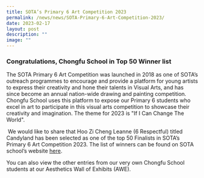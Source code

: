 ```yaml
---
title: SOTA’s Primary 6 Art Competition 2023
permalink: /news/news/SOTA-Primary-6-Art-Competition-2023/
date: 2023-02-17
layout: post
description: ""
image: ""
---
```

### Congratulations, Chongfu School in Top 50 Winner list

The SOTA Primary 6 Art Competition was launched in 2018 as one of SOTA’s outreach programmes to encourage and provide a platform for young artists to express their creativity and hone their talents in Visual Arts, and has since become an annual nation-wide drawing and painting competition. Chongfu School uses this platform to expose our Primary 6 students who excel in art to participate in this visual arts competition to showcase their creativity and imagination. The theme for 2023 is "If I Can Change The World".   

 We would like to share that Hoo Zi Cheng Leanne (6 Respectful) titled Candyland has been selected as one of the top 50 Finalists in SOTA’s Primary 6 Art Competition 2023. The list of winners can be found on SOTA school’s website [here](https://www.sota.edu.sg/p6artcom2023). 

You can also view the other entries from our very own Chongfu School students at our Aesthetics Wall of Exhibits (AWE).